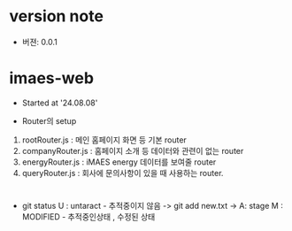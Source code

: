 # version note

- 버젼: 0.0.1

# imaes-web

- Started at '24.08.08'

- Router의 setup

1. rootRouter.js : 메인 홈페이지 화면 등 기본 router
2. companyRouter.js : 홈페이지 소개 등 데이터와 관련이 없는 router
3. energyRouter.js : iMAES energy 데이터를 보여줄 router
4. queryRouter.js : 회사에 문의사항이 있을 때 사용하는 router.

#

- git status
  U : untaract - 추적중이지 않음 -> git add new.txt -> A: stage
  M : MODIFIED - 추적중인상태 , 수정된 상태

